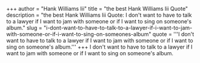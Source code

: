 +++
author = "Hank Williams Iii"
title = "the best Hank Williams Iii Quote"
description = "the best Hank Williams Iii Quote: I don't want to have to talk to a lawyer if I want to jam with someone or if I want to sing on someone's album."
slug = "i-dont-want-to-have-to-talk-to-a-lawyer-if-i-want-to-jam-with-someone-or-if-i-want-to-sing-on-someones-album"
quote = '''I don't want to have to talk to a lawyer if I want to jam with someone or if I want to sing on someone's album.'''
+++
I don't want to have to talk to a lawyer if I want to jam with someone or if I want to sing on someone's album.
